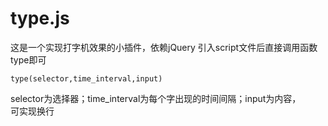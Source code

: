 # type.js
这是一个实现打字机效果的小插件，依赖jQuery
引入script文件后直接调用函数type即可
```
type(selector,time_interval,input)
```
selector为选择器；time_interval为每个字出现的时间间隔；input为内容，<br>可实现换行
